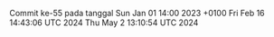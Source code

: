 Commit ke-55 pada tanggal Sun Jan 01 14:00 2023 +0100
Fri Feb 16 14:43:06 UTC 2024
Thu May  2 13:10:54 UTC 2024

